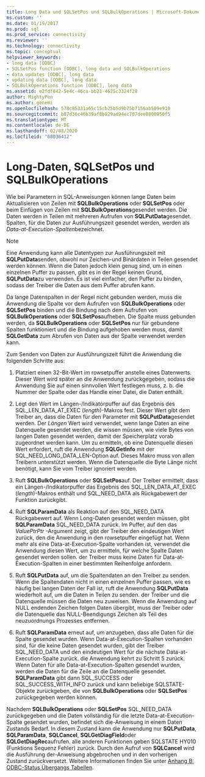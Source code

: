 ```yaml
---
title: Long Data und SQLSetPos und SQLBulkOperations | Microsoft-Dokumentation
ms.custom: ''
ms.date: 01/19/2017
ms.prod: sql
ms.prod_service: connectivity
ms.reviewer: ''
ms.technology: connectivity
ms.topic: conceptual
helpviewer_keywords:
- long data [ODBC]
- SQLSetPos function [ODBC], long data and SQLBulkOperations
- data updates [ODBC], long data
- updating data [ODBC], long data
- SQLBulkOperations function [ODBC], long data
ms.assetid: e2fdf842-5e4c-46ca-bb21-4625c3324f28
author: MightyPen
ms.author: genemi
ms.openlocfilehash: 578c85331a65c15cb25b5d9b75b7156ab509e910
ms.sourcegitcommit: b87d36c46b39af8b929ad94ec707dee8800950f5
ms.translationtype: MT
ms.contentlocale: de-DE
ms.lasthandoff: 02/08/2020
ms.locfileid: "68036412"
---
```

# <a name="long-data-and-sqlsetpos-and-sqlbulkoperations"></a>Long-Daten, SQLSetPos und SQLBulkOperations
Wie bei Parametern in SQL-Anweisungen können lange Daten beim Aktualisieren von Zeilen mit **SQLBulkOperations** oder **SQLSetPos** oder beim Einfügen von Zeilen mit **SQLBulkOperations**gesendet werden. Die Daten werden in Teilen mit mehreren Aufrufen von **SQLPutData**gesendet. Spalten, für die Daten zur Ausführungszeit gesendet werden, werden als *Data-at-Execution-Spalten*bezeichnet.  
  
> [!NOTE]  
>  Eine Anwendung kann alle Datentypen zur Ausführungszeit mit **SQLPutData**senden, obwohl nur Zeichen-und Binärdaten in Teilen gesendet werden können. Wenn die Daten jedoch klein genug sind, um in einen einzelnen Puffer zu passen, gibt es in der Regel keinen Grund, **SQLPutData**zu verwenden. Es ist viel einfacher, den Puffer zu binden, sodass der Treiber die Daten aus dem Puffer abrufen kann.  
  
 Da lange Datenspalten in der Regel nicht gebunden werden, muss die Anwendung die Spalte vor dem Aufrufen von **SQLBulkOperations** oder **SQLSetPos** binden und die Bindung nach dem Aufrufen von **SQLBulkOperations** oder **SQLSetPos**aufheben. Die Spalte muss gebunden werden, da **SQLBulkOperations** oder **SQLSetPos** nur für gebundene Spalten funktioniert und die Bindung aufgehoben werden muss, damit **SQLGetData** zum Abrufen von Daten aus der Spalte verwendet werden kann.  
  
 Zum Senden von Daten zur Ausführungszeit führt die Anwendung die folgenden Schritte aus:  
  
1.  Platziert einen 32-Bit-Wert im rowsetpuffer anstelle eines Datenwerts. Dieser Wert wird später an die Anwendung zurückgegeben, sodass die Anwendung Sie auf einen sinnvollen Wert festlegen muss, z. b. die Nummer der Spalte oder das Handle einer Datei, die Daten enthält.  
  
2.  Legt den Wert im Längen-/Indikatorpuffer auf das Ergebnis des SQL_LEN_DATA_AT_EXEC (*length*)-Makros fest. Dieser Wert gibt dem Treiber an, dass die Daten für den Parameter mit **SQLPutData**gesendet werden. Der *Längen* Wert wird verwendet, wenn lange Daten an eine Datenquelle gesendet werden, die wissen müssen, wie viele Bytes von langen Daten gesendet werden, damit der Speicherplatz vorab zugeordnet werden kann. Um zu ermitteln, ob eine Datenquelle diesen Wert erfordert, ruft die Anwendung **SQLGetInfo** mit der SQL_NEED_LONG_DATA_LEN-Option auf. Dieses Makro muss von allen Treibern unterstützt werden. Wenn die Datenquelle die Byte Länge nicht benötigt, kann Sie vom Treiber ignoriert werden.  
  
3.  Ruft **SQLBulkOperations** oder **SQLSetPos**auf. Der Treiber ermittelt, dass ein Längen-/Indikatorpuffer das Ergebnis des SQL_LEN_DATA_AT_EXEC (*length*)-Makros enthält und SQL_NEED_DATA als Rückgabewert der Funktion zurückgibt.  
  
4.  Ruft **SQLParamData** als Reaktion auf den SQL_NEED_DATA Rückgabewert auf. Wenn Long-Daten gesendet werden müssen, gibt **SQLParamData** SQL_NEED_DATA zurück. Im Puffer, auf den das *ValuePtrPtr* -Argument zeigt, gibt der Treiber den eindeutigen Wert zurück, den die Anwendung in den rowsetpuffer eingefügt hat. Wenn mehr als eine Data-at-Execution-Spalte vorhanden ist, verwendet die Anwendung diesen Wert, um zu ermitteln, für welche Spalte Daten gesendet werden sollen. der Treiber muss keine Daten für Data-at-Execution-Spalten in einer bestimmten Reihenfolge anfordern.  
  
5.  Ruft **SQLPutData** auf, um die Spaltendaten an den Treiber zu senden. Wenn die Spaltendaten nicht in einen einzelnen Puffer passen, wie es häufig bei langen Daten der Fall ist, ruft die Anwendung **SQLPutData** wiederholt auf, um die Daten in Teilen zu senden. der Treiber und die Datenquelle müssen die Daten neu zuweisen. Wenn die Anwendung auf NULL endenden Zeichen folgen Daten übergibt, muss der Treiber oder die Datenquelle das NULL-Beendigungs Zeichen als Teil des neuzuordnungs Prozesses entfernen.  
  
6.  Ruft **SQLParamData** erneut auf, um anzugeben, dass alle Daten für die Spalte gesendet wurden. Wenn Data-at-Execution-Spalten vorhanden sind, für die keine Daten gesendet wurden, gibt der Treiber SQL_NEED_DATA und den eindeutigen Wert für die nächste Data-at-Execution-Spalte zurück. die Anwendung kehrt zu Schritt 5 zurück. Wenn Daten für alle Data-at-Execution-Spalten gesendet wurden, werden die Daten für die Zeile an die Datenquelle gesendet. **SQLParamData** gibt dann SQL_SUCCESS oder SQL_SUCCESS_WITH_INFO zurück und kann beliebige SQLSTATE-Objekte zurückgeben, die von **SQLBulkOperations** oder **SQLSetPos** zurückgegeben werden können.  
  
 Nachdem **SQLBulkOperations** oder **SQLSetPos** SQL_NEED_DATA zurückgegeben und die Daten vollständig für die letzte Data-at-Execution-Spalte gesendet wurden, befindet sich die-Anweisung in einem Daten Zustands Bedarf. In diesem Zustand kann die Anwendung nur **SQLPutData**, **SQLParamData**, **SQLCancel**, **SQLGetDiagField**oder **SQLGetDiagRec**aufrufen. alle anderen Funktionen geben SQLSTATE HY010 (Funktions Sequenz Fehler) zurück. Durch den Aufruf von **SQLCancel** wird die Ausführung der-Anweisung abgebrochen und in den vorherigen Zustand zurückversetzt. Weitere Informationen finden Sie unter [Anhang B: ODBC-Status Übergangs Tabellen](../../../odbc/reference/appendixes/appendix-b-odbc-state-transition-tables.md).
